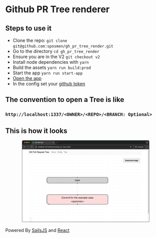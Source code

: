 # Github PR Tree renderer

## Steps to use it
- Clone the repo: `git clone git@github.com:sposmen/gh_pr_tree_render.git`
- Go to the directory `cd gh_pr_tree_render`
- Ensure you are in the V2 `git checkout v2`
- Install node dependencies with  `yarn`
- Build the assets `yarn run build:prod`
- Start the app `yarn run start-app`
- [Open the app](http://localhost:1337)
- In the config set your [github token](https://github.com/settings/tokens)

## The convention to open a Tree is like

### `http://localhost:1337/<OWNER>/<REPO>/<BRANCH: Optional>`

## This is how it looks

<p align="center">
  <img alt="Image Result" width="400" src="https://raw.githubusercontent.com/sposmen/gh_pr_tree_render/43f50041e1f712d807191fb65ae2bc7389c06fdf/assets/images/gh_tree_example.png">
</p>


Powered By [SailsJS](https://sailsjs.com) and [React](https://react.dev/)
